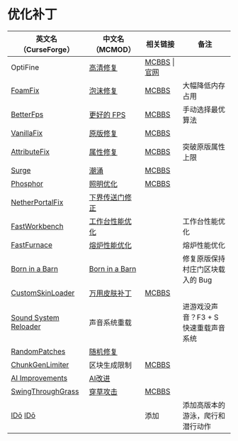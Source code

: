 # 优化补丁

| 英文名（CurseForge）                                                                                                              | 中文名（MCMOD）                                        | 相关链接                                                                                   | 备注                                  |
| --------------------------------------------------------------------------------------------------------------------------------- | ------------------------------------------------------ | ------------------------------------------------------------------------------------------ | ------------------------------------- |
| OptiFine                                                                                                                          | [高清修复](https://www.mcmod.cn/class/36.html)         | [MCBBS](https://www.mcbbs.net/thread-606019-1-1.html) \| [官网](https://optifine.net/home) |                                       |
| [FoamFix](https://www.curseforge.com/minecraft/mc-mods/foamfix-optimization-mod)                                                  | [泡沫修复](https://www.mcmod.cn/class/978.html)        | [MCBBS](https://www.mcbbs.net/thread-678442-1-1.html)                                      | 大幅降低内存占用                      |
| [BetterFps](https://www.curseforge.com/minecraft/mc-mods/betterfps)                                                               | [更好的 FPS](https://www.mcmod.cn/class/1384.html)     | [MCBBS](https://www.mcbbs.net/thread-539780-1-1.html)                                      | 手动选择最优算法                      |
| [VanillaFix](https://www.curseforge.com/minecraft/mc-mods/vanillafix)                                                             | [原版修复](https://www.mcmod.cn/class/1223.html)       | [MCBBS](https://www.mcbbs.net/thread-792493-1-1.html)                                      |                                       |
| [AttributeFix](https://www.curseforge.com/minecraft/mc-mods/attributefix)                                                         | [属性修复](https://www.mcmod.cn/class/2264.html)       | [MCBBS](https://www.mcbbs.net/thread-939188-1-1.html)                                      | 突破原版属性上限                      |
| [Surge](https:/surge/www.curseforge.com/minecraft/mc-mods/surge)                                                                  | [潮涌](https://www.mcmod.cn/class/1478.html)           | [MCBBS](https://www.mcbbs.net/thread-923335-1-1.html)                                      |                                       |
| [Phosphor](https://www.curseforge.com/minecraft/mc-mods/phosphor-forge)                                                           | [照明优化](https://www.mcmod.cn/class/1766.html)       | [MCBBS](https://www.mcbbs.net/thread-853660-1-1.html)                                      |                                       |
| [NetherPortalFix](https://www.curseforge.com/minecraft/mc-mods/netherportalfix)                                                   | [下界传送门修正](https://www.mcmod.cn/class/811.html)  |                                                                                            |                                       |
| [FastWorkbench](https://www.curseforge.com/minecraft/mc-mods/fastworkbench)                                                       | [工作台性能优化](https://www.mcmod.cn/class/1486.html) |                                                                                            | 工作台性能优化                        |
| [FastFurnace](https://www.curseforge.com/minecraft/mc-mods/fastfurnace)                                                           | [熔炉性能优化](https://www.mcmod.cn/class/1485.html)   |                                                                                            | 熔炉性能优化                          |
| [Born in a Barn](https://www.curseforge.com/minecraft/mc-mods/born-in-a-barn)                                                     | [Born in a Barn](https://www.mcmod.cn/class/1746.html) |                                                                                            | 修复原版保持村庄门区块载入的 Bug      |
| [CustomSkinLoader](https://www.curseforge.com/minecraft/mc-mods/customskinloader)                                                 | [万用皮肤补丁](https://www.mcmod.cn/class/883.html)    | [MCBBS](https://www.mcbbs.net/thread-269807-1-1.html)                                      |                                       |
| [Sound System Reloader](https://www.curseforge.com/minecraft/mc-mods/sound-system-reloader)                                       | 声音系统重载                                           |                                                                                            | 进游戏没声音？F3 + S 快速重载声音系统 |
| [RandomPatches](https://www.curseforge.com/minecraft/mc-mods/randompatches)                                                       | [随机修复](https://www.mcmod.cn/class/2253.html)       |                                                                                            |                                       |
| [ChunkGenLimiter](https://www.curseforge.com/minecraft/mc-mods/chunkgenlimited)                                                   | 区块生成限制                                           | [MCBBS](https://www.curseforge.com/minecraft/mc-mods/chunkgenlimited)                      |                                       |
| [AI Improvements](https://www.curseforge.com/minecraft/mc-mods/ai-improvements)                                                   | [AI改进](https://www.mcmod.cn/class/1480.html)         |                                                                                            |                                       |
| [SwingThroughGrass](https://www.curseforge.com/minecraft/mc-mods/swingthroughgrass)                                               | [穿草攻击](https://www.mcmod.cn/class/1465.html)       | [MCBBS](https://www.mcbbs.net/thread-691271-1-1.html)                                      |                                       |
| [IDō](https://www.curseforge.com/minecraft/mc-mods/ido)                               [IDō](https://www.mcmod.cn/class/1806.html) |                                                        | 添加                                                                                       | 添加高版本的游泳，爬行和潜行动作      |
